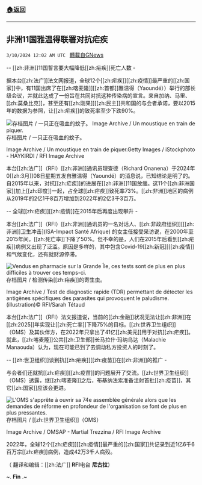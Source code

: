 ###  [:house:返回](README.md)
---


## 非洲11国雅温得联署对抗疟疾
`3/10/2024 12:02 AM UTC ` [轉載自GNews](https://gnews.org/articles/2380605)

-- [[zh:非洲]]11国誓言要大幅降低[[zh:疟疾]]死亡人数 -

据本台[[zh:法广]]法文网报道，全球12个[[zh:疟疾]][[zh:疫情]]最严重的[[zh:国家]]中，有11国出席了在[[zh:喀麦隆]][[zh:首都]]雅温得（Yaoundé））举行的部长级会议，并就此达成了一份旨在共同对抗这种传染病的宣言。来自加纳、马里、[[zh:莫桑比克]]，甚至还有[[zh:刚果]][[zh:民主]]共和国的与会者承诺，要以2015年的数据为参照，让[[zh:疟疾]]的致死率至少下跌90%。

![存档图片 / 一只正在吸血的蚊子。 Image Archive / Un moustique en train de piquer.](https://s.rfi.fr/media/display/dfd00972-1bfa-11ee-85b1-005056a90321/iStock-1161343120.jpg "存档图片 / 一只正在吸血的蚊子。 Image Archive / Un moustique en train de piquer.")  存档图片 / 一只正在吸血的蚊子。

Image Archive / Un moustique en train de piquer.Getty Images / iStockphoto - HAYKIRDI / RFI Image Archive

本台[[zh:法广]]（RFI）[[zh:非洲]]通讯员理查德（Richard Onanena）于2024年0[[zh:3月]]08日星期五发自雅温得（Yaoundé）的消息说，已知结论是明了的。自2015年以来，对抗[[zh:疟疾]]的进展在[[zh:非洲]]11国放缓。这11个[[zh:非洲国家]]加上[[zh:印度]]一起，占全球[[zh:疟疾]]致死率73%。[[zh:非洲]]地区的病例从2019年的2亿1千8百万增加到2022年的2亿3千3百万。

-- 全球[[zh:疟疾]][[zh:疫情]]在2015年后再度出现攀升 -

本台[[zh:法广]]（RFI）[[zh:非洲]]通讯员的一名对话人、[[zh:非政府组织]][[[zh:非洲]]卫生冲击](ISA-Impact Santé Afrique) 的女主任接受采访说，在2000年至2015年间，[[zh:死亡率]]下降了50%。但不幸的是，人们在2015年后看到[[zh:疟疾]]病例又出现了泛滥。原因是多样的，其中包含Covid-19[[zh:新冠]][[zh:疫情]]和气候变化，还有就财源停滞。

![Vendus en pharmacie sur la Grande Île, ces tests sont de plus en plus difficiles à trouver ces temps-ci.](https://s.rfi.fr/media/display/0ecdbc7e-9647-11eb-b00a-005056a98db9/Test-Palu-madagascar-avril-2021.jpg "Vendus en pharmacie sur la Grande Île, ces tests sont de plus en plus difficiles à trouver ces temps-ci.")  存档图片 / 检测传染[[zh:疟疾]]的寄生虫。

Image Archive / Test de diagnostic rapide (TDR) permettant de détecter les antigènes spécifiques des parasites qui provoquent le paludisme. (illustration)© RFI/Sarah Tétaud

本台[[zh:法广]]（RFI）法文报道说，当前的[[zh:金融]]状况无法让[[zh:非洲]]在[[zh:2025]]年实现让[[zh:死亡率]]下降75%的目标。[[zh:世界卫生组织]]（OMS）及其伙伴方，在2022年只拿出了41亿[[zh:美元]]用于对抗[[zh:疟疾]]。就此，[[zh:喀麦隆]]公共[[zh:卫生部]]长马拉什·玛纳乌达（Malachie Manaouda）认为，现在可能已到了去调动私方投资人的时刻了。

-- [[zh:世卫组织]]谈到抗[[zh:疟疾]][[zh:疫苗]]在[[zh:非洲]]的推广 -

与会者们还就抗[[zh:疟疾]][[zh:疫苗]]的问题展开了交流。[[zh:世界卫生组织]]（OMS）透露，继[[zh:喀麦隆]]之后，布基纳法索准备注射首批[[zh:疫苗]]，其它[[zh:国家]]应该会更进。

![L&#039;OMS s&#039;apprête à ouvrir sa 74e assemblée générale alors que les demandes de réforme en profondeur de l&#039;organisation se font de plus en plus pressantes.](https://s.rfi.fr/media/display/de7c1370-bc31-11eb-aeae-005056bf87d6/AP20106447393072.jpg "L&#039;OMS s&#039;apprête à ouvrir sa 74e assemblée générale alors que les demandes de réforme en profondeur de l&#039;organisation se font de plus en plus pressantes.")  存档图片 / [[zh:世界卫生组织]]（OMS）

Image Archive / OMSAP - Martial Trezzina / RFI Image Archive

2022年，全球12个[[zh:疟疾]][[zh:疫情]]最严重的[[zh:国家]]共记录到近1亿6千6百万宗[[zh:疟疾]]病例，造成42万3千人病殁。

（ 翻译和编辑：[[zh:法广]] **RFI**电台 **尼古拉**）

~. **Fin** .~
